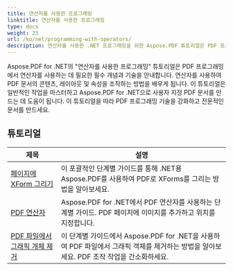 ```yaml
---
title: 연산자를 사용한 프로그래밍
linktitle: 연산자를 사용한 프로그래밍
type: docs
weight: 23
url: /ko/net/programming-with-operators/
description: 연산자를 사용한 .NET 프로그래밍을 위한 Aspose.PDF 튜토리얼은 PDF 프로그래밍에서 연산자를 사용하는 데 필요한 필수 기술을 알려줍니다.
---
```


Aspose.PDF for .NET의 "연산자를 사용한 프로그래밍" 튜토리얼은 PDF 프로그래밍에서 연산자를 사용하는 데 필요한 필수 개념과 기술을 안내합니다. 연산자를 사용하여 PDF 문서의 콘텐츠, 레이아웃 및 속성을 조작하는 방법을 배우게 됩니다. 이 튜토리얼은 일반적인 작업을 마스터하고 Aspose.PDF for .NET으로 사용자 지정 PDF 문서를 만드는 데 도움이 됩니다. 이 튜토리얼을 따라 PDF 프로그래밍 기술을 강화하고 전문적인 문서를 만드세요.

## 튜토리얼
| 제목 | 설명 |
| --- | --- | 
| [페이지에 XForm 그리기](./draw-xform-on-page/) | 이 포괄적인 단계별 가이드를 통해 .NET용 Aspose.PDF를 사용하여 PDF로 XForms를 그리는 방법을 알아보세요. |  
| [PDF 연산자](./pdf-operators/) | Aspose.PDF for .NET에서 PDF 연산자를 사용하는 단계별 가이드. PDF 페이지에 이미지를 추가하고 위치를 지정합니다. |  
| [PDF 파일에서 그래픽 개체 제거](./remove-graphics-objects/) | 이 단계별 가이드에서 Aspose.PDF for .NET을 사용하여 PDF 파일에서 그래픽 객체를 제거하는 방법을 알아보세요. PDF 조작 작업을 간소화하세요. |  